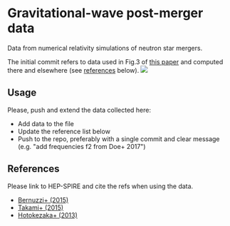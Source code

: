 # Gravitational-wave post-merger data

Data from numerical relativity simulations of neutron star mergers.

The initial commit refers to data used in Fig.3 of [this paper](https://inspirehep.net/record/1358387) and computed there and elsewhere (see [references](#references) below).
![](https://inspirehep.net/record/1358387/files/fig03.png)

## Usage

Please, push and extend the data collected here:

 * Add data to the file
 * Update the reference list below
 * Push to the repo, preferably with a single commit and clear message (e.g. "add frequencies f2 from Doe+ 2017")
 
## References

Please link to HEP-SPIRE and cite the refs when using the data.

 * [Bernuzzi+ (2015)](https://inspirehep.net/record/1358387)
 * [Takami+ (2015)](https://inspirehep.net/record/1333637)
 * [Hotokezaka+ (2013)](https://inspirehep.net/record/1244056)
